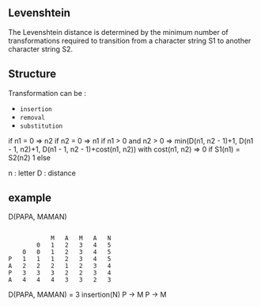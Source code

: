 ## Levenshtein

The Levenshtein distance is determined by the minimum number of transformations required to transition from a character string S1 to another character string S2.

## Structure

Transformation can be :

- `insertion`
- `removal`
- `substitution`

if n1 = 0  =>  n2
if n2 = 0  =>  n1
if n1 > 0 and n2 > 0  => min(D(n1, n2 - 1)+1, D(n1 - 1, n2)+1, D(n1 - 1, n2 - 1)+cost(n1, n2))
                         with cost(n1, n2) => 0 if S1(n1) = S2(n2)
                                              1 else

n : letter
D : distance

## example

D(PAPA, MAMAN)

```

            M   A   M   A   N
        0   1   2   3   4   5
    0   0   1   2   3   4   5
P   1   1   1   2   3   4   5
A   2   2   2   1   2   3   4
P   3   3   3   2   2   3   4
A   4   4   4   3   3   2   3

```

D(PAPA, MAMAN) = 3
    insertion(N)
    P -> M
    P -> M